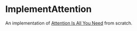 # ImplementAttention

An implementation of [Attention Is All You Need](https://arxiv.org/abs/1706.03762) from scratch.
